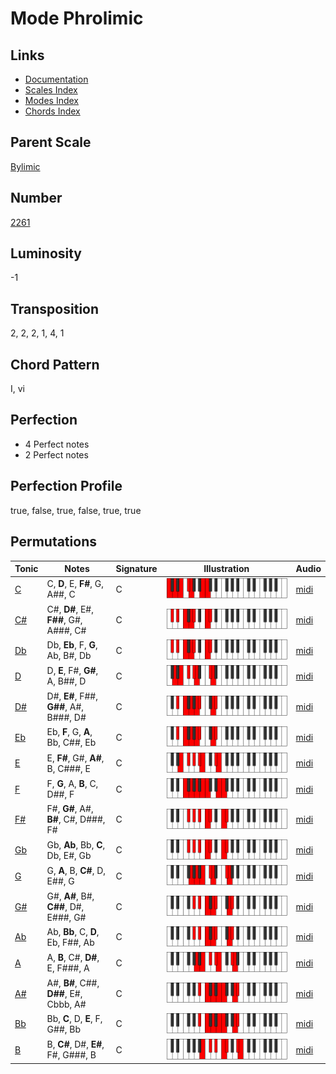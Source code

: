 # Mode Phrolimic

## Links

- [Documentation](README.md)
- [Scales Index](Scales.md)
- [Modes Index](Modes.md)
- [Chords Index](Chords.md)

## Parent Scale

[Bylimic](ScaleBylimic.md)

## Number

[2261](https://ianring.com/musictheory/scales/2261)

## Luminosity

-1

## Transposition

2, 2, 2, 1, 4, 1

## Chord Pattern

I, vi

## Perfection

- 4 Perfect notes
- 2 Perfect notes

## Perfection Profile

true, false, true, false, true, true

## Permutations

| Tonic | Notes | Signature | Illustration | Audio |
|-------|-------|-----------|--------------|-------|
| [C](ModeCNaturalPhrolimic.md) | C, **D**, E, **F#**, G, A##, C | C | ![CNaturalPhrolimic](ModeCNaturalPhrolimic.png) | [midi](https://github.com/edipermadi/music/blob/main/docs/ModeCNaturalPhrolimic.mid?raw=true) |
| [C#](ModeCSharpPhrolimic.md) | C#, **D#**, E#, **F##**, G#, A###, C# | C | ![CSharpPhrolimic](ModeCSharpPhrolimic.png) | [midi](https://github.com/edipermadi/music/blob/main/docs/ModeCSharpPhrolimic.mid?raw=true) |
| [Db](ModeDFlatPhrolimic.md) | Db, **Eb**, F, **G**, Ab, B#, Db | C | ![DFlatPhrolimic](ModeDFlatPhrolimic.png) | [midi](https://github.com/edipermadi/music/blob/main/docs/ModeDFlatPhrolimic.mid?raw=true) |
| [D](ModeDNaturalPhrolimic.md) | D, **E**, F#, **G#**, A, B##, D | C | ![DNaturalPhrolimic](ModeDNaturalPhrolimic.png) | [midi](https://github.com/edipermadi/music/blob/main/docs/ModeDNaturalPhrolimic.mid?raw=true) |
| [D#](ModeDSharpPhrolimic.md) | D#, **E#**, F##, **G##**, A#, B###, D# | C | ![DSharpPhrolimic](ModeDSharpPhrolimic.png) | [midi](https://github.com/edipermadi/music/blob/main/docs/ModeDSharpPhrolimic.mid?raw=true) |
| [Eb](ModeEFlatPhrolimic.md) | Eb, **F**, G, **A**, Bb, C##, Eb | C | ![EFlatPhrolimic](ModeEFlatPhrolimic.png) | [midi](https://github.com/edipermadi/music/blob/main/docs/ModeEFlatPhrolimic.mid?raw=true) |
| [E](ModeENaturalPhrolimic.md) | E, **F#**, G#, **A#**, B, C###, E | C | ![ENaturalPhrolimic](ModeENaturalPhrolimic.png) | [midi](https://github.com/edipermadi/music/blob/main/docs/ModeENaturalPhrolimic.mid?raw=true) |
| [F](ModeFNaturalPhrolimic.md) | F, **G**, A, **B**, C, D##, F | C | ![FNaturalPhrolimic](ModeFNaturalPhrolimic.png) | [midi](https://github.com/edipermadi/music/blob/main/docs/ModeFNaturalPhrolimic.mid?raw=true) |
| [F#](ModeFSharpPhrolimic.md) | F#, **G#**, A#, **B#**, C#, D###, F# | C | ![FSharpPhrolimic](ModeFSharpPhrolimic.png) | [midi](https://github.com/edipermadi/music/blob/main/docs/ModeFSharpPhrolimic.mid?raw=true) |
| [Gb](ModeGFlatPhrolimic.md) | Gb, **Ab**, Bb, **C**, Db, E#, Gb | C | ![GFlatPhrolimic](ModeGFlatPhrolimic.png) | [midi](https://github.com/edipermadi/music/blob/main/docs/ModeGFlatPhrolimic.mid?raw=true) |
| [G](ModeGNaturalPhrolimic.md) | G, **A**, B, **C#**, D, E##, G | C | ![GNaturalPhrolimic](ModeGNaturalPhrolimic.png) | [midi](https://github.com/edipermadi/music/blob/main/docs/ModeGNaturalPhrolimic.mid?raw=true) |
| [G#](ModeGSharpPhrolimic.md) | G#, **A#**, B#, **C##**, D#, E###, G# | C | ![GSharpPhrolimic](ModeGSharpPhrolimic.png) | [midi](https://github.com/edipermadi/music/blob/main/docs/ModeGSharpPhrolimic.mid?raw=true) |
| [Ab](ModeAFlatPhrolimic.md) | Ab, **Bb**, C, **D**, Eb, F##, Ab | C | ![AFlatPhrolimic](ModeAFlatPhrolimic.png) | [midi](https://github.com/edipermadi/music/blob/main/docs/ModeAFlatPhrolimic.mid?raw=true) |
| [A](ModeANaturalPhrolimic.md) | A, **B**, C#, **D#**, E, F###, A | C | ![ANaturalPhrolimic](ModeANaturalPhrolimic.png) | [midi](https://github.com/edipermadi/music/blob/main/docs/ModeANaturalPhrolimic.mid?raw=true) |
| [A#](ModeASharpPhrolimic.md) | A#, **B#**, C##, **D##**, E#, Cbbb, A# | C | ![ASharpPhrolimic](ModeASharpPhrolimic.png) | [midi](https://github.com/edipermadi/music/blob/main/docs/ModeASharpPhrolimic.mid?raw=true) |
| [Bb](ModeBFlatPhrolimic.md) | Bb, **C**, D, **E**, F, G##, Bb | C | ![BFlatPhrolimic](ModeBFlatPhrolimic.png) | [midi](https://github.com/edipermadi/music/blob/main/docs/ModeBFlatPhrolimic.mid?raw=true) |
| [B](ModeBNaturalPhrolimic.md) | B, **C#**, D#, **E#**, F#, G###, B | C | ![BNaturalPhrolimic](ModeBNaturalPhrolimic.png) | [midi](https://github.com/edipermadi/music/blob/main/docs/ModeBNaturalPhrolimic.mid?raw=true) |

